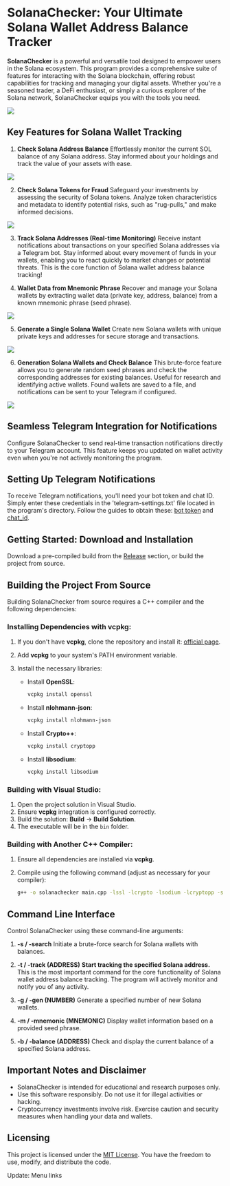 # SolanaChecker: Your Ultimate Solana Wallet Address Balance Tracker

**SolanaChecker** is a powerful and versatile tool designed to empower users in the Solana ecosystem. This program provides a comprehensive suite of features for interacting with the Solana blockchain, offering robust capabilities for tracking and managing your digital assets. Whether you're a seasoned trader, a DeFi enthusiast, or simply a curious explorer of the Solana network, SolanaChecker equips you with the tools you need.

<p align="left">
    <img src="/upload/buffer.webp" />
</p>

## Key Features for Solana Wallet Tracking

1. **Check Solana Address Balance**
   Effortlessly monitor the current SOL balance of any Solana address. Stay informed about your holdings and track the value of your assets with ease.

<p align="left">
    <img src="/upload/tooltip.webp" />
</p>

2. **Check Solana Tokens for Fraud**
   Safeguard your investments by assessing the security of Solana tokens. Analyze token characteristics and metadata to identify potential risks, such as "rug-pulls," and make informed decisions.

<p align="left">
    <img src="/upload/runtime.webp" />
</p>

3. **Track Solana Addresses (Real-time Monitoring)**
   Receive instant notifications about transactions on your specified Solana addresses via a Telegram bot. Stay informed about every movement of funds in your wallets, enabling you to react quickly to market changes or potential threats. This is the core function of Solana wallet address balance tracking!

4. **Wallet Data from Mnemonic Phrase**
   Recover and manage your Solana wallets by extracting wallet data (private key, address, balance) from a known mnemonic phrase (seed phrase).

<p align="left">
    <img src="/upload/image.webp" />
</p>

5. **Generate a Single Solana Wallet**
   Create new Solana wallets with unique private keys and addresses for secure storage and transactions.

<p align="left">
    <img src="/upload/fixed.webp" />
</p>

6. **Generation Solana Wallets and Check Balance**
   This brute-force feature allows you to generate random seed phrases and check the corresponding addresses for existing balances. Useful for research and identifying active wallets.  Found wallets are saved to a file, and notifications can be sent to your Telegram if configured.

<p align="left">
    <img src="/upload/surface.webp" />
</p>

## Seamless Telegram Integration for Notifications

Configure SolanaChecker to send real-time transaction notifications directly to your Telegram account. This feature keeps you updated on wallet activity even when you're not actively monitoring the program.

## Setting Up Telegram Notifications

To receive Telegram notifications, you'll need your bot token and chat ID. Simply enter these credentials in the 'telegram-settings.txt' file located in the program's directory.  Follow the guides to obtain these: [bot token](https://core.telegram.org/bots/tutorial#obtain-your-bot-token) and [chat_id](https://t.me/getmyid_bot).

## Getting Started: Download and Installation

Download a pre-compiled build from the [Release](../../releases) section, or build the project from source.

## Building the Project From Source

Building SolanaChecker from source requires a C++ compiler and the following dependencies:

### Installing Dependencies with vcpkg:

1. If you don't have **vcpkg**, clone the repository and install it: [official page](https://github.com/microsoft/vcpkg).

2. Add **vcpkg** to your system's PATH environment variable.

3. Install the necessary libraries:

   - Install **OpenSSL**:
     ```bash
     vcpkg install openssl
     ```

   - Install **nlohmann-json**:
     ```bash
     vcpkg install nlohmann-json
     ```

   - Install **Crypto++**:
     ```bash
     vcpkg install cryptopp
     ```

   - Install **libsodium**:
     ```bash
     vcpkg install libsodium
     ```

### Building with Visual Studio:

1. Open the project solution in Visual Studio.
2. Ensure **vcpkg** integration is configured correctly.
3. Build the solution: **Build** -> **Build Solution**.
4. The executable will be in the `bin` folder.

### Building with Another C++ Compiler:

1. Ensure all dependencies are installed via **vcpkg**.
2. Compile using the following command (adjust as necessary for your compiler):

   ```bash
   g++ -o solanachecker main.cpp -lssl -lcrypto -lsodium -lcryptopp -std=c++17
   ```

## Command Line Interface

Control SolanaChecker using these command-line arguments:

1. **-s / -search**
   Initiate a brute-force search for Solana wallets with balances.

2. **-t / -track (ADDRESS)**
   **Start tracking the specified Solana address.** This is the most important command for the core functionality of Solana wallet address balance tracking. The program will actively monitor and notify you of any activity.

3. **-g / -gen (NUMBER)**
   Generate a specified number of new Solana wallets.

4. **-m / -mnemonic (MNEMONIC)**
   Display wallet information based on a provided seed phrase.

5. **-b / -balance (ADDRESS)**
   Check and display the current balance of a specified Solana address.

## Important Notes and Disclaimer

-   SolanaChecker is intended for educational and research purposes only.
-   Use this software responsibly. Do not use it for illegal activities or hacking.
-   Cryptocurrency investments involve risk. Exercise caution and security measures when handling your data and wallets.

## Licensing

This project is licensed under the [MIT License](/LICENSE).  You have the freedom to use, modify, and distribute the code.

Update: Menu links